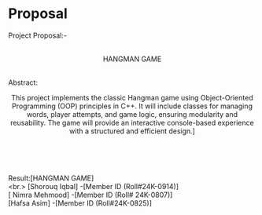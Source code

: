 # Proposal
Project Proposal:- <br/></br>
<p align="center">HANGMAN GAME </p> <br/> 
 Abstract: <br/>
<p align="center"> This project implements the classic Hangman game using Object-Oriented Programming (OOP) principles in C++. It will include classes for managing words, player attempts, and game logic, ensuring modularity and reusability. The game will provide an interactive console-based experience with a structured and efficient design.] </p><br/><br/><br/>

Result:[HANGMAN GAME]<br/><br.>
[Shorouq Iqbal]	           -[Member ID (Roll#24K-0914)]<br/>
[ Nimra Mehmood]           -[Member ID (Roll# 24K-0807)]<br/>
[Hafsa Asim]	               -[Member ID (Roll#24K-0825)]<br/>

